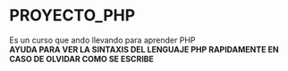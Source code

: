 # PROYECTO_PHP
Es un curso que ando llevando para aprender PHP <br/>
**AYUDA PARA VER LA SINTAXIS DEL LENGUAJE PHP RAPIDAMENTE EN CASO DE OLVIDAR COMO SE ESCRIBE**
